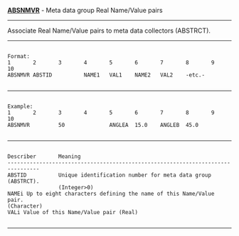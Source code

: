 __**[ABSNMVR](https://help.hexagonmi.com/bundle/MSC_Nastran_2022.4/page/Nastran_Combined_Book/qrg/bulkab/TOC.ABSNMVR.xhtml)**__   -   Meta data group Real Name/Value pairs

--------------------------------------------------------------------------------
Associate Real Name/Value pairs to meta data collectors (ABSTRCT).

--------------------------------------------------------------------------------
```text

Format:
1       2       3       4       5       6       7       8       9       10      
ABSNMVR ABSTID          NAME1   VAL1    NAME2   VAL2    -etc.-  


```

--------------------------------------------------------------------------------
```text

Example:
1       2       3       4       5       6       7       8       9       10      
ABSNMVR         50              ANGLEA  15.0    ANGLEB  45.0    


```

--------------------------------------------------------------------------------
```text

Describer       Meaning         
--------------------------------------------------------------------------------
ABSTID          Unique identification number for meta data group (ABSTRCT).
                (Integer>0)
NAMEi Up to eight characters defining the name of this Name/Value pair.
(Character)
VALi Value of this Name/Value pair (Real)


```

--------------------------------------------------------------------------------
